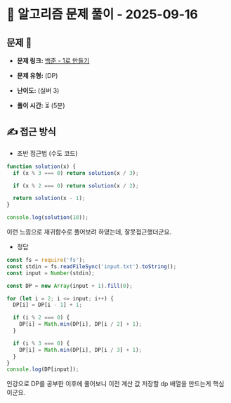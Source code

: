 # 📝 알고리즘 문제 풀이 - 2025-09-16

## 문제 📖

- **문제 링크:** [백준 - 1로 만들기 ](https://www.acmicpc.net/problem/1463)

- **문제 유형:** (DP)

- **난이도:** (실버 3)

- **풀이 시간:** ⏳ (5분)

## ✍ 접근 방식

- 초반 접근법 (수도 코드)

```js
function solution(x) {
  if (x % 3 === 0) return solution(x / 3);

  if (x % 2 === 0) return solution(x / 2);

  return solution(x - 1);
}

console.log(solution(10));
```

이런 느낌으로 재귀함수로 풀어보려 하였는데, 잘못접근했더군요.

- 정답

```js
const fs = require('fs');
const stdin = fs.readFileSync('input.txt').toString();
const input = Number(stdin);

const DP = new Array(input + 1).fill(0);

for (let i = 2; i <= input; i++) {
  DP[i] = DP[i - 1] + 1;

  if (i % 2 === 0) {
    DP[i] = Math.min(DP[i], DP[i / 2] + 1);
  }

  if (i % 3 === 0) {
    DP[i] = Math.min(DP[i], DP[i / 3] + 1);
  }
}
console.log(DP[input]);
```

인강으로 DP를 공부한 이후에 풀어보니
이전 계산 값 저장할 dp 배열을 만드는게 핵심이군요.
